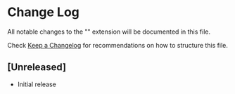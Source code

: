 # Change Log

All notable changes to the "" extension will be documented in this file.

Check [Keep a Changelog](https://keepachangelog.com/) for recommendations on how to structure this file.

## [Unreleased]

- Initial release